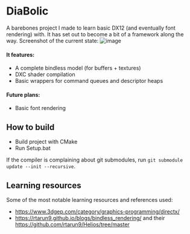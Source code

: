# DiaBolic

A barebones project I made to learn basic DX12 (and eventually font rendering) with. It has set out to become a bit of a framework along the way.
Screenshot of the current state:
![image](https://github.com/user-attachments/assets/2db4957a-383d-4ab9-b6d1-f0192cf01e3e)


#### It features:
- A complete bindless model (for buffers + textures)
- DXC shader compilation
- Basic wrappers for command queues and descriptor heaps

#### Future plans:
- Basic font rendering

## How to build

- Build project with CMake
- Run Setup.bat

If the compiler is complaining about git submodules, run
`git submodule update --init --recursive`.

## Learning resources
Some of the most notable learning resources and references used:
- https://www.3dgep.com/category/graphics-programming/directx/
- https://rtarun9.github.io/blogs/bindless_rendering/ and their https://github.com/rtarun9/Helios/tree/master
